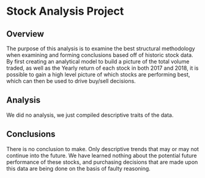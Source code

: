 # Stock Analysis Project

## Overview
The purpose of this analysis is to examine the best structural methodology when examining and forming conclusions based off of historic stock data. By first creating an analytical model to build a picture of the total volume traded, as well as the Yearly return of each stock in both 2017 and 2018, it is possible to gain a high level picture of which stocks are performing best, which can then be used to drive buy/sell decisions.

## Analysis
We did no analysis, we just compiled descriptive traits of the data. 


## Conclusions
There is no conclusion to make. Only descriptive trends that may or may not continue into the future. We have learned nothing about the potential future performance of these stocks, and purchasing decisions that are made upon this data are being done on the basis of faulty reasoning. 
